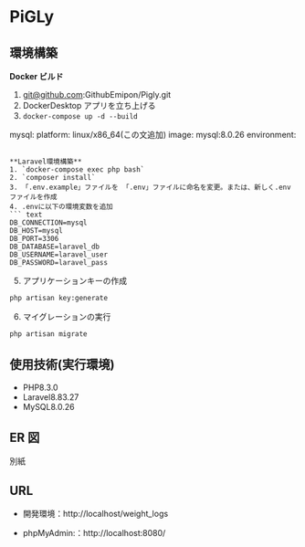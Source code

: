 # PiGLy

## 環境構築

**Docker ビルド**

1. git@github.com:GithubEmipon/Pigly.git
2. DockerDesktop アプリを立ち上げる
3. `docker-compose up -d --build`

mysql:
platform: linux/x86_64(この文追加)
image: mysql:8.0.26
environment:

````

**Laravel環境構築**
1. `docker-compose exec php bash`
2. `composer install`
3. 「.env.example」ファイルを 「.env」ファイルに命名を変更。または、新しく.envファイルを作成
4. .envに以下の環境変数を追加
``` text
DB_CONNECTION=mysql
DB_HOST=mysql
DB_PORT=3306
DB_DATABASE=laravel_db
DB_USERNAME=laravel_user
DB_PASSWORD=laravel_pass
````

5. アプリケーションキーの作成

```bash
php artisan key:generate
```

6. マイグレーションの実行

```bash
php artisan migrate
```

## 使用技術(実行環境)

- PHP8.3.0
- Laravel8.83.27
- MySQL8.0.26

## ER 図

別紙

## URL

- 開発環境：http://localhost/weight_logs

- phpMyAdmin:：http://localhost:8080/
